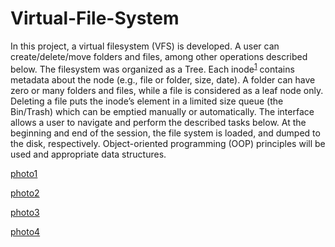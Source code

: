 # Virtual-File-System

In this project, a virtual filesystem (VFS) is developed. A user can create/delete/move
folders and files, among other operations described below. The filesystem was  organized
as a Tree. Each inode<sup>[1](https://en.wikipedia.org/wiki/Inode)</sup> contains metadata about the node (e.g., file or folder, size, date). A folder
can have zero or many folders and files, while a file is considered as a leaf node only. Deleting a
file puts the inode’s element in a limited size queue (the Bin/Trash) which can be emptied
manually or automatically. The interface allows a user to navigate and perform the
described tasks below. At the beginning and end of the session, the file system is loaded, and
dumped to the disk, respectively.
Object-oriented programming (OOP) principles will be used 
and appropriate data structures. 

[photo1](images/photo1.png)

[photo2](images/photo2.png)

[photo3](images/photo3.png)

[photo4](images/photo4.png)